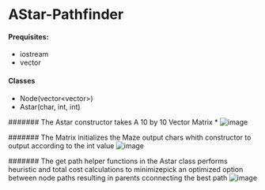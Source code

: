 # AStar-Pathfinder
#### Prequisites:
* iostream
* vector

#### Classes
* Node(vector<vector<int>>)
* Astar(char, int, int)

####### The Astar constructor takes A 10 by 10 Vector Matrix 
*
![image](https://user-images.githubusercontent.com/65574434/177435164-19698080-67bb-4e40-acc6-2b0eb5c113a4.png)

####### The Matrix initializes the Maze output chars whith constructor to output according to the int value
![image](https://user-images.githubusercontent.com/65574434/177435277-339e87e7-0fdc-4497-9075-4a27d8a21037.png)

####### The get path helper functions in the Astar class performs heuristic and total cost calculations to minimizepick an optimized option between node paths resulting in parents cconnecting the best path
![image](https://user-images.githubusercontent.com/65574434/177435693-7fa4eec5-6f76-45ac-a235-a4b0ca043b7b.png)

